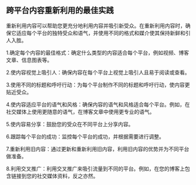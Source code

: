 ## 跨平台内容重新利用的最佳实践

重新利用内容可以帮助您更充分地利用内容并吸引新受众。在重新利用内容时，确保它适应每个平台的独特受众和语气，并使用不同的格式和媒介使其保持新鲜和引人入胜。

1.确定每个内容的最佳格式：确定什么类型的内容适合每个平台，例如视频、博客文章、信息图表等。

2.使内容视觉上吸引人：确保内容在每个平台上视觉上吸引人且易于阅读或查看。

3.使用不同的标题和呼吁行动：为每个平台制作不同的标题和呼吁行动，使内容更贴近受众。

4.使内容适应平台的语气和风格：确保内容的语气和风格适合每个平台。例如，在社交媒体上使用更随意的语气，在博客文章中使用更专业的语气。

5.使内容易分享：鼓励您的受众在不同平台上分享内容。

6.跟踪每个平台的成功：监控每个平台的成功，并根据需要进行调整。

7.重新利用旧内容：通过更新和重新利用旧内容，利用旧内容的优势并为不同平台做准备。

8.利用交叉推广：利用交叉推广来吸引流量到不同的平台。例如，在您的博客上包含链接到您的社交媒体资料，反之亦然。
